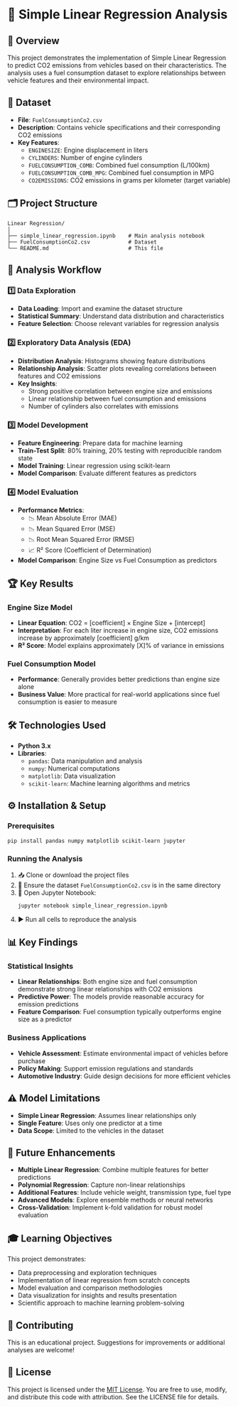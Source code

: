 # 🚗 Simple Linear Regression Analysis

## 📝 Overview
This project demonstrates the implementation of Simple Linear Regression to predict CO2 emissions from vehicles based on their characteristics. The analysis uses a fuel consumption dataset to explore relationships between vehicle features and their environmental impact.

## 📂 Dataset
- **File**: `FuelConsumptionCo2.csv`
- **Description**: Contains vehicle specifications and their corresponding CO2 emissions
- **Key Features**:
  - `ENGINESIZE`: Engine displacement in liters
  - `CYLINDERS`: Number of engine cylinders
  - `FUELCONSUMPTION_COMB`: Combined fuel consumption (L/100km)
  - `FUELCONSUMPTION_COMB_MPG`: Combined fuel consumption in MPG
  - `CO2EMISSIONS`: CO2 emissions in grams per kilometer (target variable)

## 🗂️ Project Structure
```
Linear Regression/
│
├── simple_linear_regression.ipynb    # Main analysis notebook
├── FuelConsumptionCo2.csv            # Dataset
└── README.md                         # This file
```

## 🔬 Analysis Workflow

### 1️⃣ Data Exploration
- **Data Loading**: Import and examine the dataset structure
- **Statistical Summary**: Understand data distribution and characteristics
- **Feature Selection**: Choose relevant variables for regression analysis

### 2️⃣ Exploratory Data Analysis (EDA)
- **Distribution Analysis**: Histograms showing feature distributions
- **Relationship Analysis**: Scatter plots revealing correlations between features and CO2 emissions
- **Key Insights**: 
  - Strong positive correlation between engine size and emissions
  - Linear relationship between fuel consumption and emissions
  - Number of cylinders also correlates with emissions

### 3️⃣ Model Development
- **Feature Engineering**: Prepare data for machine learning
- **Train-Test Split**: 80% training, 20% testing with reproducible random state
- **Model Training**: Linear regression using scikit-learn
- **Model Comparison**: Evaluate different features as predictors

### 4️⃣ Model Evaluation
- **Performance Metrics**:
  - 📉 Mean Absolute Error (MAE)
  - 📉 Mean Squared Error (MSE)
  - 📉 Root Mean Squared Error (RMSE)
  - 📈 R² Score (Coefficient of Determination)
- **Model Comparison**: Engine Size vs Fuel Consumption as predictors

## 🏆 Key Results

### Engine Size Model
- **Linear Equation**: CO2 = [coefficient] × Engine Size + [intercept]
- **Interpretation**: For each liter increase in engine size, CO2 emissions increase by approximately [coefficient] g/km
- **R² Score**: Model explains approximately [X]% of variance in emissions

### Fuel Consumption Model
- **Performance**: Generally provides better predictions than engine size alone
- **Business Value**: More practical for real-world applications since fuel consumption is easier to measure

## 🛠️ Technologies Used
- **Python 3.x**
- **Libraries**:
  - `pandas`: Data manipulation and analysis
  - `numpy`: Numerical computations
  - `matplotlib`: Data visualization
  - `scikit-learn`: Machine learning algorithms and metrics

## ⚙️ Installation & Setup

### Prerequisites
```bash
pip install pandas numpy matplotlib scikit-learn jupyter
```

### Running the Analysis
1. 📥 Clone or download the project files
2. 📄 Ensure the dataset `FuelConsumptionCo2.csv` is in the same directory
3. 🚀 Open Jupyter Notebook:
   ```bash
   jupyter notebook simple_linear_regression.ipynb
   ```
4. ▶️ Run all cells to reproduce the analysis

## 📊 Key Findings

### Statistical Insights
- **Linear Relationships**: Both engine size and fuel consumption demonstrate strong linear relationships with CO2 emissions
- **Predictive Power**: The models provide reasonable accuracy for emission predictions
- **Feature Comparison**: Fuel consumption typically outperforms engine size as a predictor

### Business Applications
- **Vehicle Assessment**: Estimate environmental impact of vehicles before purchase
- **Policy Making**: Support emission regulations and standards
- **Automotive Industry**: Guide design decisions for more efficient vehicles

## ⚠️ Model Limitations
- **Simple Linear Regression**: Assumes linear relationships only
- **Single Feature**: Uses only one predictor at a time
- **Data Scope**: Limited to the vehicles in the dataset

## 🚧 Future Enhancements
- **Multiple Linear Regression**: Combine multiple features for better predictions
- **Polynomial Regression**: Capture non-linear relationships
- **Additional Features**: Include vehicle weight, transmission type, fuel type
- **Advanced Models**: Explore ensemble methods or neural networks
- **Cross-Validation**: Implement k-fold validation for robust model evaluation

## 🎓 Learning Objectives
This project demonstrates:
- Data preprocessing and exploration techniques
- Implementation of linear regression from scratch concepts
- Model evaluation and comparison methodologies
- Data visualization for insights and results presentation
- Scientific approach to machine learning problem-solving

## 🤝 Contributing
This is an educational project. Suggestions for improvements or additional analyses are welcome!

## 📄 License
This project is licensed under the [MIT License](./LICENSE). You are free to use, modify, and distribute this code with attribution. See the LICENSE file for details.




